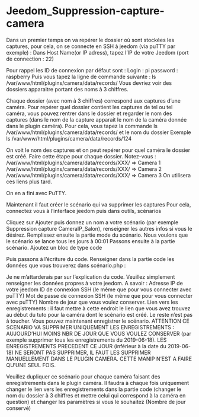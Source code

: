 # Jeedom_Suppression-capture-camera
Dans un premier temps on va repérer le dossier où sont stockées les captures, pour cela, on se connecte en SSH à jeedom (via puTTY par exemple) : Dans Host Name(or IP adress), tapez l’IP de votre Jeedom (port de connection : 22)

Pour rappel les ID de connexion par défaut sont : Login : pi password : raspberry Puis vous tapez la ligne de commande suivante : ls /var/www/html/plugins/camera/data/records/ Vous devriez voir des dossiers apparaitre portant des noms à 3 chiffres.

Chaque dossier (avec nom à 3 chiffres) correspond aux captures d’une caméra. Pour repérer quel dossier contient les captures de tel ou tel caméra, vous pouvez rentrer dans le dossier et regarder le nom des captures (dans le nom de la capture apparait le nom de la caméra donnée dans le plugin caméra). Pour cela, vous tapez la commande ls /var/www/html/plugins/camera/data/records/ et le nom du dossier Exemple ls /var/www/html/plugins/camera/data/records/124

On voit le nom des captures et on peut repérer pour quel caméra le dossier est créé. Faire cette étape pour chaque dossier. Notez-vous : /var/www/html/plugins/camera/data/records/XXX/ => Camera 1 /var/www/html/plugins/camera/data/records/XXX/ => Camera 2 /var/www/html/plugins/camera/data/records/XXX/ => Camera 3 On utilisera ces liens plus tard.

On en a fini avec PuTTY.

Maintenant il faut créer le scénario qui va supprimer les captures Pour cela, connectez vous à l’interface jeedom puis dans outils, scénarios

Cliquez sur Ajouter puis donnez un nom a votre scénario (par exemple Suppression capture CameraIP_Salon), renseigner les autres infos si vous le désirez. Remplissez ensuite la partie mode du scénario. Nous voulons que le scénario se lance tous les jours à 00:01 Passons ensuite à la partie scénario. Ajoutez un bloc de type code

Puis passons à l’écriture du code. Renseigner dans la partie code les données que vous trouverez dans scénario.php :

Je ne m’attarderais par sur l’explication du code. Veuillez simplement renseigner les données propres à votre jeedom. A savoir : Adresse IP de votre jeedom ID de connexion SSH (le même que pour vous connecter avec puTTY) Mot de passe de connexion SSH (le même que pour vous connecter avec puTTY) Nombre de jour que vous voulez conserver. Lien vers les enregistrements : il faut mettre à cette endroit le lien que vous avez trouvez au début du tuto pour la caméra dont le scénario est créé. Le reste n’est pas à toucher. Vous pouvez maintenant enregistrer le scénario. ATTENTION CE SCENARIO VA SUPPRIMER UNIQUEMENT LES ENREGISTREMENTS : AUJOURD’HUI MOINS NBR DE JOUR QUE VOUS VOULEZ CONSERVER (par exemple supprimer tous les enregistrements du 2019-06-18). LES ENREGISTREMENTS PRECEDENT CE JOUR (inférieur à la date du 2019-06-18) NE SERONT PAS SUPPRIMER, IL FAUT LES SUPPRIMER MANUELLEMENT DANS LE PLUGIN CAMERA. CETTE MANIP N’EST A FAIRE QU’UNE SEUL FOIS.

Veuillez dupliquer ce scénario pour chaque caméra faisant des enregistrements dans le plugin caméra. Il faudra à chaque fois uniquement changer le lien vers les enregistrements dans la partie code (changer le nom du dossier à 3 chiffres et mettre celui qui correspond à la caméra en question) et changer les paramètres si vous le souhaitez (Nombre de jour conservé)
